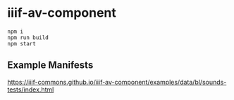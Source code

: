 # iiif-av-component

    npm i
    npm run build
    npm start
    
 ## Example Manifests
 
 https://iiif-commons.github.io/iiif-av-component/examples/data/bl/sounds-tests/index.html
